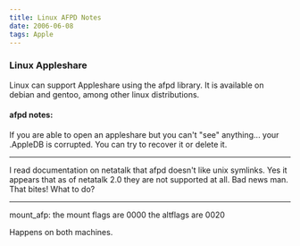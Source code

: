```yaml
---
title: Linux AFPD Notes
date: 2006-06-08
tags: Apple
---
```

<h3 id="toc0">Linux Appleshare</h3><p>Linux can support Appleshare using the afpd library. It is available on debian and gentoo, among other linux distributions.</p><h4 id="toc1">afpd notes:</h4><p>If you are able to open an appleshare but you can't &quot;see&quot; anything... your .AppleDB is corrupted. You can try to recover it or delete it.</p><hr /><p>I read documentation on netatalk that afpd doesn't like unix symlinks. Yes it appears that as of netatalk 2.0 they are not supported at all. Bad news man. That bites! What to do?</p><hr /><p>mount_afp: the mount flags are 0000 the altflags are 0020</p>
<p>Happens on both machines.</p>

